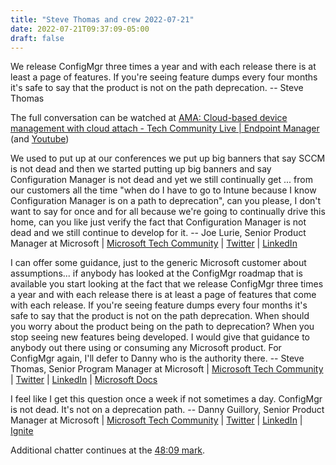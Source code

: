 ```yaml
---
title: "Steve Thomas and crew 2022-07-21"
date: 2022-07-21T09:37:09-05:00
draft: false
---
```


We release ConfigMgr three times a year and with each release there is at least a page of features.  If you're seeing feature dumps every four months it's safe to say that the product is not on the path deprecation.
-- Steve Thomas

The full conversation can be watched at [AMA: Cloud-based device management with cloud attach - Tech Community Live | Endpoint Manager](https://techcommunity.microsoft.com/t5/microsoft-endpoint-manager/ama-enabling-cloud-based-device-management-with-cloud-attach/ec-p/3579233#M714) (and [Youtube](https://youtu.be/iBuaaAP6sZA?t=2229))

We used to put up at our conferences we put up big banners that say SCCM is not dead and then we started putting up big banners and say Configuration Manager is not dead and yet we still continually get ... from our customers all the time "when do I have to go to Intune because I know Configuration Manager is on a path to deprecation", can you please, I don't want to say for once and for all because we're going to continually drive this home, can you like just verify the fact that Configuration Manager is not dead and we still continue to develop for it.
-- Joe Lurie, Senior Product Manager at Microsoft | [Microsoft Tech Community](https://techcommunity.microsoft.com/t5/user/viewprofilepage/user-id/70570#profile) | [Twitter](http://www.twitter.com/lurie_msft) | [LinkedIn]()

I can offer some guidance, just to the generic Microsoft customer about assumptions... if anybody has looked at the ConfigMgr roadmap that is available you start
looking at the fact that we release ConfigMgr three times a year and with each release there is at least a page of features that come with each release.  If you're seeing feature dumps every four months it's safe to say that the product is not on the path deprecation.
When should you worry about the product being on the path to deprecation?  When you stop seeing new features being developed.  I would give that guidance to anybody out there using or consuming any Microsoft product.  For ConfigMgr again, I'll defer to Danny who is the authority there.
-- Steve Thomas, Senior Program Manager at Microsoft | [Microsoft Tech Community](https://techcommunity.microsoft.com/t5/user/viewprofilepage/user-id/153765) | [Twitter](https://twitter.com/madvirtualizer) | [LinkedIn](https://www.linkedin.com/in/steveth) | [Microsoft Docs](https://docs.microsoft.com/en-us/archive/blogs/gladiatormsft)

I feel like I get this question once a week if not sometimes a day. ConfigMgr is not dead.  It's not on a deprecation path.
-- Danny Guillory, Senior Product Manager at Microsoft | [Microsoft Tech Community](https://techcommunity.microsoft.com/t5/user/viewprofilepage/user-id/207812#profile) | [Twitter](https://twitter.com/SCCM_Avenger) | [LinkedIn](https://www.linkedin.com/in/dannyjr) | [Ignite](https://myignite.microsoft.com/speakers/fc49fcf3-4297-47e3-a285-eb34e8727531?source=/sessions/edbb91b2-c728-497b-b8b3-860a4125542e)

Additional chatter continues at the [48:09 mark](https://youtu.be/iBuaaAP6sZA?t=2889).
